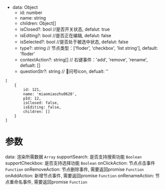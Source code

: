  
 *  data: Object
    * id: number
    * name: string
    * children: Object[]
    * isClosed?: bool //是否开关状态, defalut: true
    * isEditing?: bool //是否正在编辑, defalut: false
    * isSelected?: bool //是否处于被选中状态, defalut: false
    * type?: string // 节点类型：['floder', 'checkbox', 'list string'], default: 'floder'
    * contextAction?: string[] // 右键事件：'add', 'remove', 'rename', defualt: []
    * questionStr?: string // 问号icon, defualt: ''


```
[
	{
		id: 121,
		name: 'miaomiaozhu0620',
		pId: 12,
		isClosed: false,
		isEditing: false,
		children: []
	}
]
```

# 参数
data: 渲染所需数据 `Array`
supportSearch: 是否支持搜索功能 `Boolean`
supportCheckbox: 是否支持选择功能 `Boolean`
onClickAction: 节点点击事件 `Function`
onRemoveAction: 节点删除事件, 需要返回promise `Function`
onAddAction: 新增节点事件, 需要返回promise `Function`
onRenameAction: 节点重命名事件, 需要返回promise `Function`

